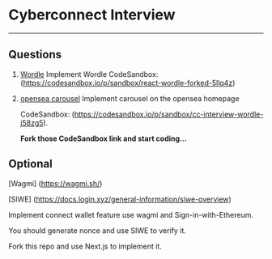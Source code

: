 # Cyberconnect Interview

---

## **Questions**

1. [Wordle](https://cyberconnect.notion.site/React-Wordle-4ba61b07f31c47dc87544a78c0d81aa6)
   Implement Wordle
   CodeSandbox: (https://codesandbox.io/p/sandbox/react-wordle-forked-5llq4z)

2. [opensea carousel](https://opensea.io/)
   Implement carousel on the opensea homepage

   CodeSandbox: (https://codesandbox.io/p/sandbox/cc-interview-wordle-j58zg5).

   **Fork those CodeSandbox link and start coding...**

## **Optional**

[Wagmi] (https://wagmi.sh/)

[SIWE] (https://docs.login.xyz/general-information/siwe-overview)

Implement connect wallet feature use wagmi and Sign-in-with-Ethereum.

You should generate nonce and use SIWE to verify it.

Fork this repo and use Next.js to implement it.

